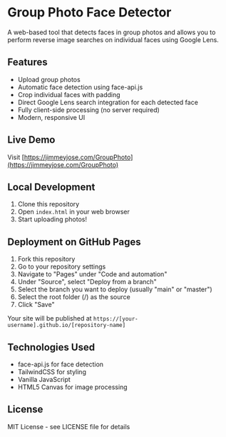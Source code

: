 # Group Photo Face Detector

A web-based tool that detects faces in group photos and allows you to perform reverse image searches on individual faces using Google Lens.

## Features

- Upload group photos
- Automatic face detection using face-api.js
- Crop individual faces with padding
- Direct Google Lens search integration for each detected face
- Fully client-side processing (no server required)
- Modern, responsive UI

## Live Demo

Visit [https://jimmeyjose.com/GroupPhoto](https://jimmeyjose.com/GroupPhoto)

## Local Development

1. Clone this repository
2. Open `index.html` in your web browser
3. Start uploading photos!

## Deployment on GitHub Pages

1. Fork this repository
2. Go to your repository settings
3. Navigate to "Pages" under "Code and automation"
4. Under "Source", select "Deploy from a branch"
5. Select the branch you want to deploy (usually "main" or "master")
6. Select the root folder (/) as the source
7. Click "Save"

Your site will be published at `https://[your-username].github.io/[repository-name]`

## Technologies Used

- face-api.js for face detection
- TailwindCSS for styling
- Vanilla JavaScript
- HTML5 Canvas for image processing

## License

MIT License - see LICENSE file for details 